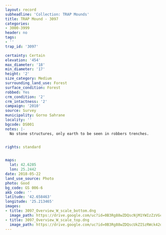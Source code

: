 ```yaml
---
layout: record
subheadline: 'Collection: TRAP Mounds'
title: TRAP Mound - 3097
categories:
- 3000-3999
header: no
tags:
- ''
trap_id: '3097'

certainty: Certain
elevation: '454'
max_diameter: '18'
min_diameter: '17'
height: '2'
size_category: Medium
surrounding_land_use: Forest
surface_condition: Forest
robbed: Yes
crm_condition: '2'
crm_intactness: '2'
campaign: '2010'
source: Survey
municipality: Gorno Sahrane
locality: ''
bgcode: DS001
notes: |-
  No stone structures, only earth to be seen in robbers trenches.


rights: standard


maps:
  lat: 42.6285
  lon: 25.2442
date: 2018-05-22
land_use_source: Photo
photo: Good
bg_code: GS 006-6
akb_code: ''
latitude: '42.658463'
longitude: '25.213465'
images:
- title: 3097_Overview_W_scale_bottom.dng
  image_path: https://drive.google.com/uc?id=0B3Rg88wZDQscNjM1YWIzZzVGczg
- title: 3097_Overview_W_scale_top.dng
  image_path: https://drive.google.com/uc?id=0B3Rg88wZDQscUkZISzRWck42dms
---
```

